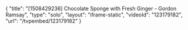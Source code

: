 {
    "title": "[1508429236] Chocolate Sponge with Fresh Ginger - Gordon Ramsay",
    "type": "solo",
    "layout": "iframe-static",
    "videoId": "123179182",
    "url": "\/tvpembed\/123179182"
}